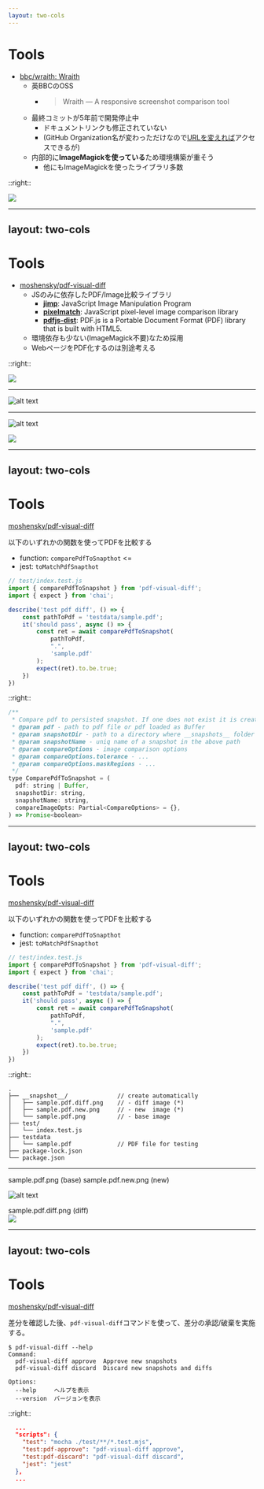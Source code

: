 ```yaml
---
layout: two-cols
---
```

# Tools

* [bbc/wraith: Wraith](https://github.com/bbc/wraith?tab=readme-ov-file)
  * 英BBCのOSS
    * > Wraith — A responsive screenshot comparison tool
  * 最終コミットが5年前で開発停止中
    * ドキュメントリンクも修正されていない
    * (GitHub Organization名が変わっただけなので[URLを変えれば](https://bbc.github.io/wraith/configs.html)アクセスできるが)
  * 内部的に**ImageMagickを使っている**ため環境構築が重そう
    * 他にもImageMagickを使ったライブラリ多数

::right::

<div class="mt-10 ml-5">
  <img src="/tools_wraith-logo.png">
</div>

---
layout: two-cols
---

# Tools

* [moshensky/pdf\-visual\-diff](https://github.com/moshensky/pdf-visual-diff)
  * JSのみに依存したPDF/Image比較ライブラリ
    * [**jimp**](https://www.npmjs.com/package/jimp): JavaScript Image Manipulation Program
    * [**pixelmatch**](https://www.npmjs.com/package/pixelmatch): JavaScript pixel-level image comparison library
    * [**pdfjs\-dist**](https://www.npmjs.com/package/pdfjs-dist): PDF.js is a Portable Document Format (PDF) library that is built with HTML5. 
  * 環境依存も少ない(ImageMagick不要)なため採用
  * WebページをPDF化するのは別途考える

::right::
<div class="mt-10 ml-5">
  <img src="tools_pdf-visual-diff.png">
</div>

---

![alt text](/tools_example-diff.png)

---

![alt text](/tools_example-diff.png)

<div class="mt-10"/>

<div class="flex justify-center">
  <img class="w-1/2" src="/tools_example-diff-2.png">
</div>

---
layout: two-cols
---

# Tools
[moshensky/pdf\-visual\-diff](https://github.com/moshensky/pdf-visual-diff)

以下のいずれかの関数を使ってPDFを比較する
* function: `comparePdfToSnapthot` <=
* jest: `toMatchPdfSnapthot`

```js {all|2,6,8-12}
// test/index.test.js
import { comparePdfToSnapshot } from 'pdf-visual-diff';
import { expect } from 'chai';

describe('test pdf diff', () => {
    const pathToPdf = 'testdata/sample.pdf';
    it('should pass', async () => {
        const ret = await comparePdfToSnapshot(
            pathToPdf,
            ".",
            'sample.pdf'
        );
        expect(ret).to.be.true;
    })
})
```

::right::

<div class="mt-50 ml-3">

```js
/**
 * Compare pdf to persisted snapshot. If one does not exist it is created
 * @param pdf - path to pdf file or pdf loaded as Buffer
 * @param snapshotDir - path to a directory where __snapshots__ folder is going to be created
 * @param snapshotName - uniq name of a snapshot in the above path
 * @param compareOptions - image comparison options
 * @param compareOptions.tolerance - ...
 * @param compareOptions.maskRegions - ...
 */
type ComparePdfToSnapshot = (
  pdf: string | Buffer,
  snapshotDir: string,
  snapshotName: string,
  compareImageOpts: Partial<CompareOptions> = {},
) => Promise<boolean>
```

</div>

---
layout: two-cols
---

# Tools
[moshensky/pdf\-visual\-diff](https://github.com/moshensky/pdf-visual-diff)

以下のいずれかの関数を使ってPDFを比較する
* function: `comparePdfToSnapthot`
* jest: `toMatchPdfSnapthot`

```js {2,6,8-12}
// test/index.test.js
import { comparePdfToSnapshot } from 'pdf-visual-diff';
import { expect } from 'chai';

describe('test pdf diff', () => {
    const pathToPdf = 'testdata/sample.pdf';
    it('should pass', async () => {
        const ret = await comparePdfToSnapshot(
            pathToPdf,
            ".",
            'sample.pdf'
        );
        expect(ret).to.be.true;
    })
})
```

::right::

<div class="mt-50"></div>

<div class="ml-5">

```shell {8-9|2,5,8-9|2-5,8-9}
.
├── __snapshot__/              // create automatically
│   ├── sample.pdf.diff.png    // - diff image (*)
│   ├── sample.pdf.new.png     // - new  image (*)
│   └── sample.pdf.png         // - base image
├── test/
│   └── index.test.js
├── testdata
│   └── sample.pdf             // PDF file for testing
├── package-lock.json
└── package.json

```

</div>

---

<div>
  <span class="mr-2/7">sample.pdf.png (base)</span>
  <span>sample.pdf.new.png (new)</span>
</div>

![alt text](/tools_example-diff.png)

<div class="mt-10"/>

<div class="flex justify-center">
  <p class="w-1/2">
    sample.pdf.diff.png (diff)<br/>
    <img src="/tools_example-diff-2.png">
  </p>
</div>

---
layout: two-cols
---

# Tools
[moshensky/pdf\-visual\-diff](https://github.com/moshensky/pdf-visual-diff)

差分を確認した後、`pdf-visual-diff`コマンドを使って、差分の承認/破棄を実施する。

```shell
$ pdf-visual-diff --help
Command:
  pdf-visual-diff approve  Approve new snapshots
  pdf-visual-diff discard  Discard new snapshots and diffs

Options:
  --help     ヘルプを表示
  --version  バージョンを表示
```

::right::

<div class="mt-38 ml-3">

```json
  ...
  "scripts": {
    "test": "mocha ./test/**/*.test.mjs",
    "test:pdf-approve": "pdf-visual-diff approve",
    "test:pdf-discard": "pdf-visual-diff discard",
    "jest": "jest"
  },
  ...
```

</div>

